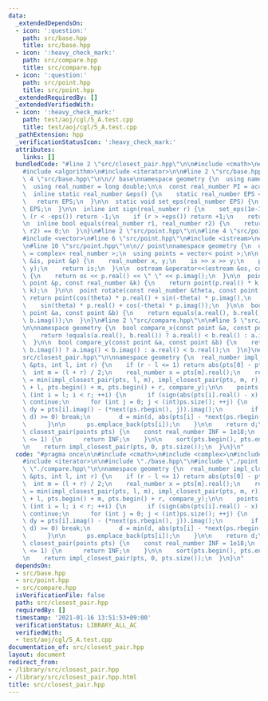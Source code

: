 ```yaml
---
data:
  _extendedDependsOn:
  - icon: ':question:'
    path: src/base.hpp
    title: src/base.hpp
  - icon: ':heavy_check_mark:'
    path: src/compare.hpp
    title: src/compare.hpp
  - icon: ':question:'
    path: src/point.hpp
    title: src/point.hpp
  _extendedRequiredBy: []
  _extendedVerifiedWith:
  - icon: ':heavy_check_mark:'
    path: test/aoj/cgl/5_A.test.cpp
    title: test/aoj/cgl/5_A.test.cpp
  _pathExtension: hpp
  _verificationStatusIcon: ':heavy_check_mark:'
  attributes:
    links: []
  bundledCode: "#line 2 \"src/closest_pair.hpp\"\n\n#include <cmath>\n#include <complex>\n\
    #include <algorithm>\n#include <iterator>\n\n#line 2 \"src/base.hpp\"\n\n#line\
    \ 4 \"src/base.hpp\"\n\n// base\nnamespace geometry {\n  using namespace std;\n\
    \  using real_number = long double;\n\n  const real_number PI = acosl(-1);\n\n\
    \  inline static real_number &eps() {\n    static real_number EPS = 1e-10;\n \
    \   return EPS;\n  }\n\n  static void set_eps(real_number EPS) {\n    eps() =\
    \ EPS;\n  }\n\n  inline int sign(real_number r) {\n    set_eps(1e-10);\n    if\
    \ (r < -eps()) return -1;\n    if (r > +eps()) return +1;\n    return 0;\n  }\n\
    \n  inline bool equals(real_number r1, real_number r2) {\n    return sign(r1 -\
    \ r2) == 0;\n  }\n}\n#line 2 \"src/point.hpp\"\n\n#line 4 \"src/point.hpp\"\n\
    #include <vector>\n#line 6 \"src/point.hpp\"\n#include <istream>\n#include <ostream>\n\
    \n#line 10 \"src/point.hpp\"\n\n// point\nnamespace geometry {\n  using point\
    \ = complex< real_number >;\n  using points = vector< point >;\n\n  istream &operator>>(istream\
    \ &is, point &p) {\n    real_number x, y;\n    is >> x >> y;\n    p = point(x,\
    \ y);\n    return is;\n  }\n\n  ostream &operator<<(ostream &os, const point &p)\
    \ {\n    return os << p.real() << \" \" << p.imag();\n  }\n\n  point operator*(const\
    \ point &p, const real_number &k) {\n    return point(p.real() * k, p.imag() *\
    \ k);\n  }\n\n  point rotate(const real_number &theta, const point &p) {\n   \
    \ return point(cos(theta) * p.real() + sin(-theta) * p.imag(),\n             \
    \    sin(theta) * p.real() + cos(-theta) * p.imag());\n  }\n\n  bool equals(const\
    \ point &a, const point &b) {\n    return equals(a.real(), b.real()) and equals(a.imag(),\
    \ b.imag());\n  }\n}\n#line 2 \"src/compare.hpp\"\n\n#line 5 \"src/compare.hpp\"\
    \n\nnamespace geometry {\n  bool compare_x(const point &a, const point &b) {\n\
    \    return !equals(a.real(), b.real()) ? a.real() < b.real() : a.imag() < b.imag();\n\
    \  }\n\n  bool compare_y(const point &a, const point &b) {\n    return !equals(a.imag(),\
    \ b.imag()) ? a.imag() < b.imag() : a.real() < b.real();\n  }\n}\n#line 11 \"\
    src/closest_pair.hpp\"\n\nnamespace geometry {\n  real_number impl_closest_pair(points\
    \ &pts, int l, int r) {\n    if (r - l <= 1) return abs(pts[0] - pts[1]);\n  \
    \  int m = (l + r) / 2;\n    real_number x = pts[m].real();\n    real_number d\
    \ = min(impl_closest_pair(pts, l, m), impl_closest_pair(pts, m, r));\n    inplace_merge(pts.begin()\
    \ + l, pts.begin() + m, pts.begin() + r, compare_y);\n\n    points ps;\n    for\
    \ (int i = l; i < r; ++i) {\n      if (sign(abs(pts[i].real() - x) - d) >= 0)\
    \ continue;\n      for (int j = 0; j < (int)ps.size(); ++j) {\n        real_number\
    \ dy = pts[i].imag() - (*next(ps.rbegin(), j)).imag();\n        if (sign(dy -\
    \ d) >= 0) break;\n        d = min(d, abs(pts[i] - *next(ps.rbegin(), j)));\n\
    \      }\n\n      ps.emplace_back(pts[i]);\n    }\n\n    return d;\n  }\n\n  real_number\
    \ closest_pair(points pts) {\n    const real_number INF = 1e18;\n    if (pts.size()\
    \ <= 1) {\n      return INF;\n    }\n\n    sort(pts.begin(), pts.end(), compare_x);\n\
    \n    return impl_closest_pair(pts, 0, pts.size());\n  }\n}\n"
  code: "#pragma once\n\n#include <cmath>\n#include <complex>\n#include <algorithm>\n\
    #include <iterator>\n\n#include \"./base.hpp\"\n#include \"./point.hpp\"\n#include\
    \ \"./compare.hpp\"\n\nnamespace geometry {\n  real_number impl_closest_pair(points\
    \ &pts, int l, int r) {\n    if (r - l <= 1) return abs(pts[0] - pts[1]);\n  \
    \  int m = (l + r) / 2;\n    real_number x = pts[m].real();\n    real_number d\
    \ = min(impl_closest_pair(pts, l, m), impl_closest_pair(pts, m, r));\n    inplace_merge(pts.begin()\
    \ + l, pts.begin() + m, pts.begin() + r, compare_y);\n\n    points ps;\n    for\
    \ (int i = l; i < r; ++i) {\n      if (sign(abs(pts[i].real() - x) - d) >= 0)\
    \ continue;\n      for (int j = 0; j < (int)ps.size(); ++j) {\n        real_number\
    \ dy = pts[i].imag() - (*next(ps.rbegin(), j)).imag();\n        if (sign(dy -\
    \ d) >= 0) break;\n        d = min(d, abs(pts[i] - *next(ps.rbegin(), j)));\n\
    \      }\n\n      ps.emplace_back(pts[i]);\n    }\n\n    return d;\n  }\n\n  real_number\
    \ closest_pair(points pts) {\n    const real_number INF = 1e18;\n    if (pts.size()\
    \ <= 1) {\n      return INF;\n    }\n\n    sort(pts.begin(), pts.end(), compare_x);\n\
    \n    return impl_closest_pair(pts, 0, pts.size());\n  }\n}\n"
  dependsOn:
  - src/base.hpp
  - src/point.hpp
  - src/compare.hpp
  isVerificationFile: false
  path: src/closest_pair.hpp
  requiredBy: []
  timestamp: '2021-01-16 13:51:53+09:00'
  verificationStatus: LIBRARY_ALL_AC
  verifiedWith:
  - test/aoj/cgl/5_A.test.cpp
documentation_of: src/closest_pair.hpp
layout: document
redirect_from:
- /library/src/closest_pair.hpp
- /library/src/closest_pair.hpp.html
title: src/closest_pair.hpp
---
```

